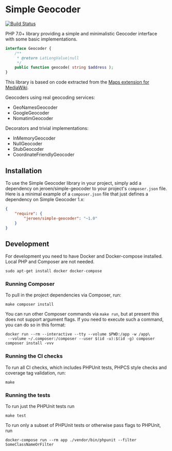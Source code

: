 # Simple Geocoder

[![Build Status](https://travis-ci.org/JeroenDeDauw/SimpleGeocoder.svg?branch=master)](https://travis-ci.org/JeroenDeDauw/SimpleGeocoder)

PHP 7.0+ library providing a simple and minimalistic Geocoder interface with some basic implementations.

```php
interface Geocoder {
	/**
	 * @return LatLongValue|null
	 */
	public function geocode( string $address );
}
```

This library is based on code extracted from the [Maps extension for MediaWiki](https://github.com/JeroenDeDauw/Maps).

Geocoders using real geocoding services:

* GeoNamesGeocoder
* GoogleGeocoder
* NomatimGeocoder

Decorators and trivial implementations:

* InMemoryGeocoder
* NullGeocoder
* StubGeocoder
* CoordinateFriendlyGeocoder

## Installation

To use the Simple Geocoder library in your project, simply add a dependency on jeroen/simple-geocoder
to your project's `composer.json` file. Here is a minimal example of a `composer.json`
file that just defines a dependency on Simple Geocoder 1.x:

```json
{
    "require": {
        "jeroen/simple-geocoder": "~1.0"
    }
}
```

## Development

For development you need to have Docker and Docker-compose installed. Local PHP and Composer are not needed.

    sudo apt-get install docker docker-compose

### Running Composer

To pull in the project dependencies via Composer, run:

    make composer install

You can run other Composer commands via `make run`, but at present this does not support argument flags.
If you need to execute such a command, you can do so in this format:

    docker run --rm --interactive --tty --volume $PWD:/app -w /app\
     --volume ~/.composer:/composer --user $(id -u):$(id -g) composer composer install -vvv

### Running the CI checks

To run all CI checks, which includes PHPUnit tests, PHPCS style checks and coverage tag validation, run:

    make
    
### Running the tests

To run just the PHPUnit tests run

    make test

To run only a subset of PHPUnit tests or otherwise pass flags to PHPUnit, run

    docker-compose run --rm app ./vendor/bin/phpunit --filter SomeClassNameOrFilter
